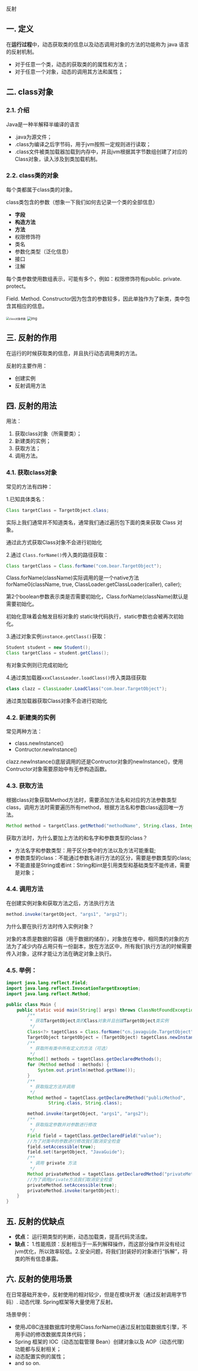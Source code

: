 反射

## 一. 定义

在**运行过程**中，动态获取类的信息以及动态调用对象的方法的功能称为 java 语言的反射机制。

- 对于任意一个类，动态的获取类的的属性和方法；
- 对于任意一个对象，动态的调用其方法和属性；

## 二. class对象

### 2.1. 介绍

Java是一种半解释半编译的语言

- .java为源文件；
- .class为编译之后字节码，用于jvm按照一定规则进行读取；
- .class文件被类加载器加载到内存中，并且jvm根据其字节数组创建了对应的Class对象，读入涉及到类加载机制。

### 2.2. class类的对象

每个类都属于class类的对象。

class类包含的参数（想象一下我们如何去记录一个类的全部信息）

- **字段**
- **构造方法**
- **方法**
- 权限修饰符
- 类名
- 参数化类型（泛化信息）
- 接口
- 注解

每个类参数使用数组表示，可能有多个，例如：权限修饰符有public. private. protect。

Field. Method. Constructor因为包含的参数较多，因此单独作为了新类，类中包含其相应的信息。

<img src="image/image-20201016224414013.png" alt="class对象参数" style="zoom: 50%;" />

<img src="image/v2-400bf816f48cba411c2f2ccd2707214c_720w.jpg" alt="img" style="zoom: 67%;" />

## 三. 反射的作用

在运行的时候获取类的信息，并且执行动态调用类的方法。

反射的主要作用：

- 创建实例
- 反射调用方法

## 四. 反射的用法

用法：

1. 获取class对象（所需要类）；
2. 新建类的实例；
3. 获取方法；
4. 调用方法。

### 4.1. 获取class对象

常见的方法有四种：

1.已知具体类名：

```java
Class targetClass = TargetObject.class;
```

实际上我们通常并不知道类名，通常我们通过遍历包下面的类来获取 Class 对象。

通过此方式获取Class对象不会进行初始化

2.通过 `Class.forName()`传入类的路径获取：

```java
Class targetClass = Class.forName("com.bear.TargetObject");
```

Class.forName(className)实际调用的是一个native方法 forName0(className, true, ClassLoader.getClassLoader(caller), caller); 

第2个boolean参数表示类是否需要初始化，Class.forName(className)默认是需要初始化。

初始化意味着会触发目标对象的 static块代码执行，static参数也会被再次初始化。

3.通过对象实例`instance.getClass()`获取：

```java
Student student = new Student();
Class targetClass = student.getClass();
```

有对象实例则已完成初始化

4.通过类加载器`xxxClassLoader.loadClass()`传入类路径获取

```java
class clazz = ClassLoader.LoadClass("com.bear.TargetObject");
```

通过类加载器获取Class对象不会进行初始化

### 4.2. 新建类的实例

常见两种方法：

- class.newInstance()
- Contructor.newInstance()

clazz.newInstance()底层调用的还是Contructor对象的newInstance()，使用Contructor对象需要原始中有无参构造函数。

### 4.3. 获取方法

根据class对象获取Method方法时，需要添加方法名和对应的方法参数类型class，调用方法时需要遍历所有method，根据方法名和参数class返回唯一方法。

```java
Method method = targetClass.getMethod("methodName", String.class, Integer.class,......)
```

获取方法时，为什么要加上方法的和名字和参数类型的class？

- 方法名字和参数类型：用于区分类中的方法以及方法可能重载;
- 参数类型的class：不能通过参数名进行方法的区分，需要是参数类型的class;
- 不能直接是String或者int：String和int是引用类型和基础类型不能传递，需要是对象；

### 4.4. 调用方法

在创建实例对象和获取方法之后，方法执行方法

```java
method.invoke(targetObject, "args1", "args2");
```

为什么要在执行方法时传入实例对象？

对象的本质是数据的容器（用于数据的储存），对象放在堆中，相同类的对象的方法为了减少内存占用只有一份副本，放在方法区中，所有我们执行方法的时候需要传入对象，这样才能让方法在确定对象上执行。

### 4.5. 举例：

```java
import java.lang.reflect.Field;
import java.lang.reflect.InvocationTargetException;
import java.lang.reflect.Method;

public class Main {
    public static void main(String[] args) throws ClassNotFoundException, NoSuchMethodException, IllegalAccessException, InstantiationException, InvocationTargetException, NoSuchFieldException {
        /**
         * 获取TargetObject类的Class对象并且创建TargetObject类实例
         */
        Class<?> tagetClass = Class.forName("cn.javaguide.TargetObject");
        TargetObject targetObject = (TargetObject) tagetClass.newInstance();
        /**
         * 获取所有类中所有定义的方法（可选）
         */
        Method[] methods = tagetClass.getDeclaredMethods();
        for (Method method : methods) {
            System.out.println(method.getName());
        }
        /**
         * 获取指定方法并调用
         */
        Method method = tagetClass.getDeclaredMethod("publicMethod",
                String.class, String.class);

        method.invoke(targetObject, "args1", "args2");
        /**
         * 获取指定参数并对参数进行修改
         */
        Field field = tagetClass.getDeclaredField("value");
        //为了对类中的参数进行修改我们取消安全检查
        field.setAccessible(true);
        field.set(targetObject, "JavaGuide");
        /**
         * 调用 private 方法
         */
        Method privateMethod = tagetClass.getDeclaredMethod("privateMethod");
        //为了调用private方法我们取消安全检查
        privateMethod.setAccessible(true);
        privateMethod.invoke(targetObject);
    }
}
```

## 五. 反射的优缺点

- **优点：** 运行期类型的判断，动态加载类，提高代码灵活度。
- **缺点：** 1.性能瓶颈：反射相当于一系列解释操作，而这部分操作并没有经过jvm优化，所以效率较低。2.安全问题，将我们封装好的对象进行“拆解”，将类的所有信息暴露。

## 六. 反射的使用场景

在日常基础开发中，反射使用的相对较少，但是在模块开发（通过反射调用字节码）. 动态代理. Spring框架等大量使用了反射。

场景举例：

- 使用JDBC连接数据库时使用Class.forName()通过反射加载数据库引擎，不用手动的修改数据库具体代码；
- Spring 框架的 IOC（动态加载管理 Bean）创建对象以及 AOP（动态代理）功能都与反射相关；
- 动态配置实例的属性；
- and so on.
